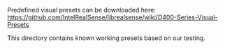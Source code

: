 Predefined visual presets can be downloaded here:
https://github.com/IntelRealSense/librealsense/wiki/D400-Series-Visual-Presets

This directory contains known working presets based on our testing.